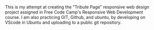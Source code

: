 This is my attempt at creating the "Tribute Page" responsive web design project assigned in Free Code Camp's Responsive Web Development course. I am also practicing GIT, Github, and ubuntu, by developing on VScode in Ubuntu and uploading to a public git repository.

